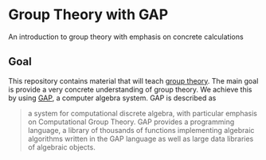 # Group Theory with GAP
An introduction to group theory with emphasis on concrete calculations

## Goal
This repository contains material that will teach [group theory][wikipedia.group-theory]. The main goal is provide a very concrete understanding of group theory. We achieve this by using [GAP][gap], a computer algebra system. GAP is described as

> a system for computational discrete algebra, with particular emphasis on Computational Group Theory. GAP provides a programming language, a library of thousands of functions implementing algebraic algorithms written in the GAP language as well as large data libraries of algebraic objects.

[wikipedia.group-theory]: https://en.wikipedia.org/wiki/Group_theory
[gap]: http://www.gap-system.org/
